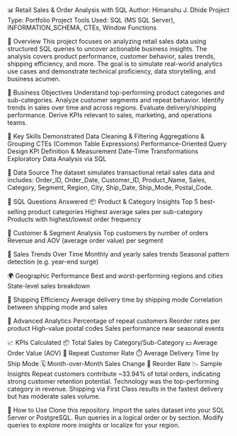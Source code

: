 📊 Retail Sales & Order Analysis with SQL
Author: Himanshu J. Dhide
Project Type: Portfolio Project
Tools Used: SQL (MS SQL Server), INFORMATION_SCHEMA, CTEs, Window Functions

📄 Overview
This project focuses on analyzing retail sales data using structured SQL queries to uncover actionable business insights. The analysis covers product performance, customer behavior, sales trends, shipping efficiency, and more. The goal is to simulate real-world analytics use cases and demonstrate technical proficiency, data storytelling, and business acumen.

🧠 Business Objectives
Understand top-performing product categories and sub-categories.
Analyze customer segments and repeat behavior.
Identify trends in sales over time and across regions.
Evaluate delivery/shipping performance.
Derive KPIs relevant to sales, marketing, and operations teams.

🔧 Key Skills Demonstrated
Data Cleaning & Filtering
Aggregations & Grouping
CTEs (Common Table Expressions)
Performance-Oriented Query Design
KPI Definition & Measurement
Date-Time Transformations
Exploratory Data Analysis via SQL

📌 Data Source
The dataset simulates transactional retail sales data and includes:
Order_ID, Order_Date, Customer_ID, Product_Name, Sales, Category, Segment, Region, City, Ship_Date, Ship_Mode, Postal_Code.

🧾 SQL Questions Answered
📦 Product & Category Insights
Top 5 best-selling product categories
Highest average sales per sub-category
Products with highest/lowest order frequency

👤 Customer & Segment Analysis
Top customers by number of orders
Revenue and AOV (average order value) per segment

📅 Sales Trends Over Time
Monthly and yearly sales trends
Seasonal pattern detection (e.g. year-end surge)

🌍 Geographic Performance
Best and worst-performing regions and cities
State-level sales breakdown

🚚 Shipping Efficiency
Average delivery time by shipping mode
Correlation between shipping mode and sales

🔁 Advanced Analytics
Percentage of repeat customers
Reorder rates per product
High-value postal codes
Sales performance near seasonal events

📈 KPIs Calculated
📦 Total Sales by Category/Sub-Category
💵 Average Order Value (AOV)
🔁 Repeat Customer Rate
⏱️ Average Delivery Time by Ship Mode
🗓️ Month-over-Month Sales Change
🛒 Reorder Rate
📉 Sample Insights
Repeat customers contribute ~33.94% of total orders, indicating strong customer retention potential.
Technology was the top-performing category in revenue.
Shipping via First Class results in the fastest delivery but has moderate sales volume.

🚀 How to Use
Clone this repository.
Import the sales dataset into your SQL Server or PostgreSQL.
Run queries in a logical order or by section.
Modify queries to explore more insights or localize for your region.


